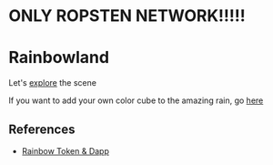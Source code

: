 # ONLY ROPSTEN NETWORK!!!!!

# Rainbowland

Let's [explore](https://rainbowland-master2-wmqhlotrjk.now.sh) the scene

If you want to add your own color cube to the amazing rain, go [here](https://rainbox.now.sh/new)

## References

- [Rainbow Token & Dapp](https://github.com/nachomazzara/rainbow)

